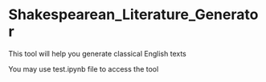 # Shakespearean_Literature_Generator
This tool will help you generate classical English texts

You may use test.ipynb file to access the tool
